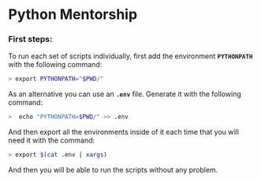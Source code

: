 # Python Mentorship

### First steps:

To run each set of scripts individually, first add the environment **`PYTHONPATH`** with the following command: <br>

```bash
> export PYTHONPATH="$PWD/"
```

As an alternative you can use an **`.env`** file. Generate it with the following command: <br>

```bash
>  echo "PYTHONPATH=$PWD/" >> .env 
```

And then export all the environments inside of it each time that you will need it with the command:

```bash
> export $(cat .env | xargs)
```

And then you will be able to run the scripts without any problem.
